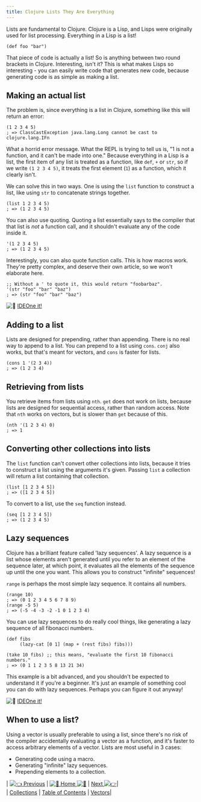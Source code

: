 ```yaml
---
title: Clojure Lists They Are Everything
---
```

Lists are fundamental to Clojure. Clojure is a Lisp, and Lisps were originally used for list processing. Everything in a Lisp is a list!

    (def foo "bar")

That piece of code is actually a list! So is anything between two round brackets in Clojure. Interesting, isn't it? This is what makes Lisps so interesting - you can easily write code that generates new code, because generating code is as simple as making a list.

## Making an actual list

The problem is, since everything is a list in Clojure, something like this will return an error:

    (1 2 3 4 5)
    ; => ClassCastException java.lang.Long cannot be cast to clojure.lang.IFn

What a horrid error message. What the REPL is trying to tell us is, "1 is not a function, and it can't be made into one." Because everything in a Lisp is a list, the first item of any list is treated as a function, like `def`, `+` or `str`, so if we write `(1 2 3 4 5)`, it treats the first element (`1`) as a function, which it clearly isn't.

We can solve this in two ways. One is using the `list` function to construct a list, like using `str` to concatenate strings together.

    (list 1 2 3 4 5)
    ; => (1 2 3 4 5)

You can also use quoting. Quoting a list essentially says to the compiler that that list is _not_ a function call, and it shouldn't evaluate any of the code inside it.

    '(1 2 3 4 5)
    ; => (1 2 3 4 5)

Interestingly, you can also quote function calls. This is how macros work. They're pretty complex, and deserve their own article, so we won't elaborate here.

    ;; Without a ' to quote it, this would return "foobarbaz".
    '(str "foo" "bar" "baz")
    ; => (str "foo" "bar" "baz")

![:rocket:](//forum.freecodecamp.com/images/emoji/emoji_one/rocket.png?v=2 ":rocket:") <a href='https://ideone.com/6c7UxY' target='_blank' rel='nofollow'>IDEOne it!</a>

## Adding to a list

Lists are designed for prepending, rather than appending. There is no real way to append to a list. You can prepend to a list using `cons`. `conj` also works, but that's meant for vectors, and `cons` is faster for lists.

    (cons 1 '(2 3 4))
    ; => (1 2 3 4)

## Retrieving from lists

You retrieve items from lists using `nth`. `get` does not work on lists, because lists are designed for sequential access, rather than random access. Note that `nth` works on vectors, but is slower than `get` because of this.

    (nth '(1 2 3 4) 0)
    ; => 1

## Converting other collections into lists

The `list` function can't convert other collections into lists, because it tries to construct a list using the arguments it's given. Passing `list` a collection will return a list containing that collection.

    (list [1 2 3 4 5])
    ; => ([1 2 3 4 5])

To convert to a list, use the `seq` function instead.

    (seq [1 2 3 4 5])
    ; => (1 2 3 4 5)

## Lazy sequences

Clojure has a brilliant feature called 'lazy sequences'. A lazy sequence is a list whose elements aren't generated until you refer to an element of the sequence later, at which point, it evaluates all the elements of the sequence up until the one you want. This allows you to construct "infinite" sequences!

`range` is perhaps the most simple lazy sequence. It contains all numbers.

    (range 10)
    ; => (0 1 2 3 4 5 6 7 8 9)
    (range -5 5)
    ; => (-5 -4 -3 -2 -1 0 1 2 3 4)

You can use lazy sequences to do really cool things, like generating a lazy sequence of all fibonacci numbers.

    (def fibs
         (lazy-cat [0 1] (map + (rest fibs) fibs)))

    (take 10 fibs) ;; this means, "evaluate the first 10 fibonacci numbers."
    ; => (0 1 1 2 3 5 8 13 21 34)

This example is a bit advanced, and you shouldn't be expected to understand it if you're a beginner. It's just an example of something cool you can do with lazy sequences. Perhaps you can figure it out anyway!

![:rocket:](//forum.freecodecamp.com/images/emoji/emoji_one/rocket.png?v=2 ":rocket:") <a href='https://ideone.com/jwpvt8' target='_blank' rel='nofollow'>IDEOne it!</a>

## When to use a list?

Using a vector is usually preferable to using a list, since there's no risk of the compiler accidentally evaluating a vector as a function, and it's faster to access arbitrary elements of a vector. Lists are most useful in 3 cases:

*   Generating code using a macro.
*   Generating "infinite" lazy sequences.
*   Prepending elements to a collection.

| [![:point_left:](//forum.freecodecamp.com/images/emoji/emoji_one/point_left.png?v=2 ":point_left:") Previous](//forum.freecodecamp.com/t/clojure-collections/18411) | [![:book:](//forum.freecodecamp.com/images/emoji/emoji_one/book.png?v=2 ":book:") Home ![:book:](//forum.freecodecamp.com/images/emoji/emoji_one/book.png?v=2 ":book:")](//forum.freecodecamp.com/t/clojure-resources/18422) | [Next ![:point_right:](//forum.freecodecamp.com/images/emoji/emoji_one/point_right.png?v=2 ":point_right:")](//forum.freecodecamp.com/t/clojure-vectors/18421)|  
| [Collections](//forum.freecodecamp.com/t/clojure-collections/18411) | [Table of Contents](//forum.freecodecamp.com/t/clojure-resources/18422) | [Vectors](//forum.freecodecamp.com/t/clojure-vectors/18421)|